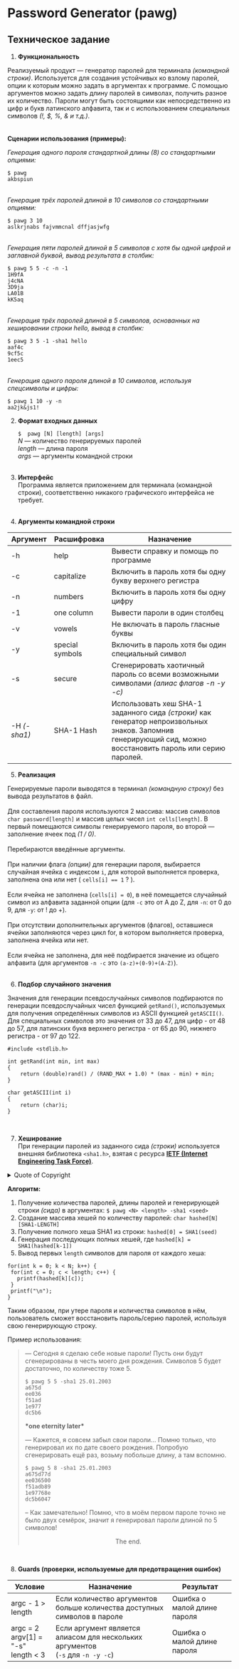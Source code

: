 # Password Generator (pawg)

## Техническое задание<br>

 1. **Функциональность**<br>

 Реализуемый продукт — генератор паролей для терминала *(командной строки)*. Используется для создания устойчивых ко взлому паролей, опции к которым можно задать в аргументах к программе. С помощью аргументов можно задать длину паролей в символах, получить разное их количество. Пароли могут быть состоящими как непосредственно из цифр и букв латинского алфавита, так и с использованием специальных символов *(!, $, %, & и т.д.)*.
<br><br><br>**Сценарии использования (примеры):**<br>

*Генерация одного пароля стандартной длины (8) со стандартными опциями:* <br>
```
$ pawg
akbspiun
```
<br>*Генерация трёх паролей длиной в 10 символов со стандартными опциями:* <br>
```
$ pawg 3 10
aslkrjnabs fajvmmcnal dffjasjwfg
```
<br>*Генерация пяти паролей длиной в 5 символов с хотя бы одной цифрой и заглавной буквой, вывод результата в столбик:* <br>
```
$ pawg 5 5 -с -n -1
1H9fA
j4cNA
3D9ja
LA01B
kK5aq
```
<br>*Генерация трёх паролей длиной в 5 символов, основанных на хешировании строки *hello*, вывод в столбик:* <br>
```
$ pawg 3 5 -1 -sha1 hello
aaf4c
9cf5c
1eec5
```
<br>*Генерация одного пароля длиной в 10 символов, используя спецсимволы и цифры:* <br>
```
$ pawg 1 10 -y -n
aa2jk&js1!
```
 2. **Формат входных данных** <br>
 
    `$  pawg [N] [length] [args]` <br>
*N* — количество генерируемых паролей <br>
*length* — длина пароля <br>
*args* — аргументы командной строки <br> <br>

3. **Интерфейс** <br>
Программа является приложением для терминала (командной строки), соответственно никакого графического интерфейса не требует. <br> <br>

4. **Аргументы командной строки** <br>

| Аргумент | Расшифровка     | Назначение                                                                                                                                    |
|----------|-----------------|-----------------------------------------------------------------------------------------------------------------------------------------------|
| -h       | help            | Вывести справку и помощь по программе                                                                                                         |
| -c       | capitalize      | Включить в пароль хотя бы одну букву верхнего регистра                                                                                        |
| -n       | numbers         | Включить в пароль хотя бы одну цифру                                                                                                          |
| -1       | one column      | Вывести пароли в один столбец                                                                                                                 |
| -v       | vowels          | Не включать в пароль гласные буквы                                                                                                            |
| -y       | special symbols | Включить в пароль хотя бы один специальный символ                                                                                             |
| -s       | secure          | Сгенерировать хаотичный пароль со всеми возможными символами *(алиас флагов -n -y -c)*                                                        |
|-H *(-sha1)*| SHA-1 Hash    | Использовать хеш SHA-1 заданного сида *(строки)* как генератор непроизвольных знаков. Запомнив генерирующий сид, можно восстановить пароль или серию паролей.| <br><br><br>

5. **Реализация** <br>

Генерируемые пароли выводятся в терминал *(командную строку)* без вывода результатов в файл.<br><br>
Для составления пароля используются 2 массива: массив символов `char password[length]` и массив целых чисел `int cells[length]`. В первый помещаются символы генерируемого пароля, во второй — заполнение ячеек под  *(1 / 0)*.<br><br>
Перебираются введённые аргументы.<br><br>
При наличии флага *(опции)* для генерации пароля, выбирается случайная ячейка с индексом `i`, для которой выполняется проверка, заполнена она или нет ( `cells[i] == 1` ? ).<br><br>
Если ячейка не заполнена (`cells[i] = 0`), в неё помещается случайный символ из алфавита заданной опции (для `-c` это от A до Z, для `-n`: от 0 до 9, для `-y`: от ! до +).<br><br>
При отсутствии дополнительных аргументов (флагов), оставшиеся ячейки заполняются через цикл for, в котором выполняется проверка, заполнена ячейка или нет.<br><br>
Если ячейка не заполнена, для неё подбирается значение из общего алфавита (для аргументов `-n -c` это `(a-z)+(0-9)+(A-Z)`).
<br><br>

6. **Подбор случайного значения** <br>

Значения для генерации псевдослучайных символов подбираются по генерации псевдослучайных чисел функцией `getRand()`, используемых для получения определённых символов из ASCII функцией `getASCII()`. Для специальных символов это значения от 33 до 47, для цифр - от 48 до 57, для латинских букв верхнего регистра - от 65 до 90, нижнего регистра - от 97 до 122.

```
#include <stdlib.h>

int getRand(int min, int max)
{
    return (double)rand() / (RAND_MAX + 1.0) * (max - min) + min;
}

char getASCII(int i)
{
    return (char)i;
}
```
<br>

7. **Хеширование** <br>
При генерации паролей из заданного сида *(строки)* используется внешняя библиотека `<sha1.h>`, взятая с ресурса [**IETF (Internet Engineering Task Force)**](https://www.ietf.org/rfc/rfc3174.txt).
<details>
<summary>Quote of Copyright</summary>

>Network Working Group<br>
>Request for Comments: 3174                                      
>Category: Informational<br>                                         <p align=right>D. Eastlake, 3rd
>Motorola<br>
>P. Jones<br>
>Cisco Systems<br>
>September 2001<br>
>
>
><p align=center>US Secure Hash Algorithm 1 (SHA1)</p>
>
>**Status of this Memo**
>
>   This memo provides information for the Internet community.  It does
   not specify an Internet standard of any kind.  Distribution of this
   memo is unlimited.
>
>**Copyright Notice**
>
>   *Copyright (C) The Internet Society (2001).  All Rights Reserved.*
>
>**Abstract**
>
>   The purpose of this document is to make the **SHA-1 (Secure Hash
   Algorithm 1) hash algorithm** conveniently available to the Internet
   community.  *The United States of America* has adopted the *SHA-1 hash algorithm* described herein as a *Federal Information Processing
   Standard*.  Most of the text herein was taken by the authors from *FIPS 180-1*.  **Only the C code implementation is "original".**

</details>

**Алгоритм:**

1. Получение количества паролей, длины паролей и генерирующей строки *(сида)* в аргументах: `$ pawg <N> <length> -sha1 <seed>`
2. Создание массива хешей по количеству паролей: `char hashed[N][SHA1-LENGTH]`
3. Получение полного хеша SHA1 из строки: `hashed[0] = SHA1(seed)`
4. Генерация последующих полных хешей, где `hashed[k] = SHA1(hashed[k-1])`
5. Вывод первых `length` символов для пароля от каждого хеша:
```
for(int k = 0; k < N; k++) {
 for(int c = 0; c < length; c++) {
   printf(hashed[k][c]);
 }
 printf("\n");
}
```
Таким образом, при утере пароля и количества символов в нём, пользователь сможет восстановить пароль/серию паролей, используя свою генерирующую строку.

Пример использования:
> — Сегодня я сделаю себе новые пароли! Пусть они будут сгенерированы в честь моего дня рождения. Символов 5 будет достаточно, по количеству тоже 5.
>```
>$ pawg 5 5 -sha1 25.01.2003
> a675d
> ee036
> f51ad
> 1e977
> dc5b6
>```
> **\*one eternity later\***
> 
> — Кажется, я совсем забыл свои пароли... Помню только, что генерировал их по дате своего рождения. Попробую сгенерировать ещё раз, возьму побольше длину, а там вспомню.
> ```
> $ pawg 5 8 -sha1 25.01.2003
> a675d77d
> ee036500
> f51adb89
> 1e97768e
> dc5b6047
> ```
> – Как замечательно! Помню, что в моём первом пароле точно не было двух семёрок, значит я генерировал пароли длиной по 5 символов!
> <p align=center>The end.</p>

<br>

8. **Guards (проверки, используемые для предотвращения ошибок)** <br>

| **Условие**   | **Назначение**                                                           | **Результат** |
|---------------|--------------------------------------------------------------------------|---------------|
| argс - 1 > length | Если количество аргументов больше количества доступных символов в пароле | Ошибка о малой длине пароля |
|argc = 2<br>argv[1] = "-s"<br>length < 3| Если аргумент является алиасом для нескольких аргументов<br>(`-s` для `-n -y -c`)| Ошибка о малой длине пароля|